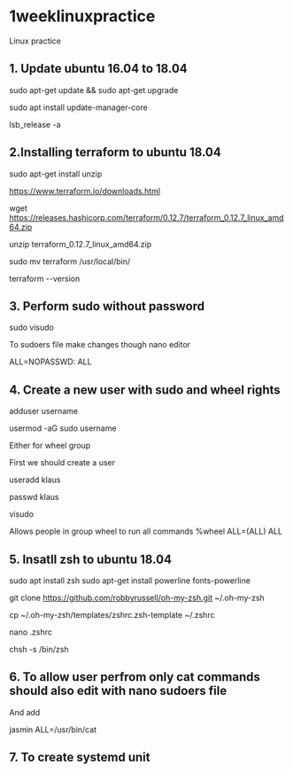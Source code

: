 # 1weeklinuxpractice
Linux practice

## 1. Update ubuntu 16.04 to 18.04

sudo apt-get update && sudo apt-get upgrade

sudo apt install update-manager-core

lsb_release -a

## 2.Installing terraform to ubuntu 18.04


sudo apt-get install unzip

https://www.terraform.io/downloads.html

wget https://releases.hashicorp.com/terraform/0.12.7/terraform_0.12.7_linux_amd64.zip

unzip terraform_0.12.7_linux_amd64.zip

sudo mv terraform /usr/local/bin/

terraform --version 

## 3. Perform sudo without password

sudo visudo

To sudoers file make changes though nano editor

<username> ALL=NOPASSWD: ALL
  
 ## 4. Create a new user with sudo and wheel rights
  
  adduser username
  
  usermod -aG sudo username
  
  Either for wheel group
  
  First we should create a user 
  
  useradd klaus
  
  passwd klaus
  
  visudo
  
Allows people in group wheel to run all commands
%wheel        ALL=(ALL)       ALL
  
  
 ## 5. Insatll zsh to ubuntu 18.04
  
  sudo apt install zsh
  sudo apt-get install powerline fonts-powerline
  
  git clone https://github.com/robbyrussell/oh-my-zsh.git ~/.oh-my-zsh
  
  cp ~/.oh-my-zsh/templates/zshrc.zsh-template ~/.zshrc
  
  nano .zshrc
  
  chsh -s /bin/zsh
  
 ## 6. To allow user perfrom only cat commands should also edit with nano sudoers file
  And add 
  
  jasmin    ALL=/usr/bin/cat
  
 ## 7. To create systemd unit
  
  
  
  
